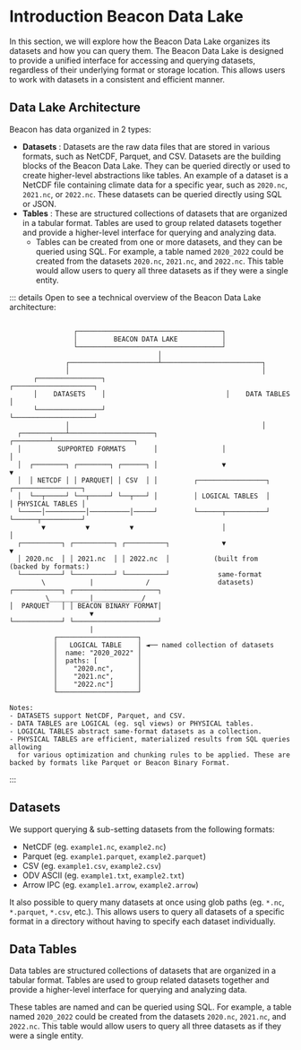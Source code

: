 # Introduction Beacon Data Lake

In this section, we will explore how the Beacon Data Lake organizes its datasets and how you can query them. The Beacon Data Lake is designed to provide a unified interface for accessing and querying datasets, regardless of their underlying format or storage location. This allows users to work with datasets in a consistent and efficient manner.

## Data Lake Architecture

Beacon has data organized in 2 types:

- **Datasets** : Datasets are the raw data files that are stored in various formats, such as NetCDF, Parquet, and CSV. Datasets are the building blocks of the Beacon Data Lake. They can be queried directly or used to create higher-level abstractions like tables. An example of a dataset is a NetCDF file containing climate data for a specific year, such as `2020.nc`, `2021.nc`, or `2022.nc`. These datasets can be queried directly using SQL or JSON.
- **Tables** : These are structured collections of datasets that are organized in a tabular format. Tables are used to group related datasets together and provide a higher-level interface for querying and analyzing data.
  - Tables can be created from one or more datasets, and they can be queried using SQL. For example, a table named `2020_2022` could be created from the datasets `2020.nc`, `2021.nc`, and `2022.nc`. This table would allow users to query all three datasets as if they were a single entity.

::: details Open to see a technical overview of the Beacon Data Lake architecture:

```ascii

                ┌────────────────────────────────────┐
                │         BEACON DATA LAKE           │
                └────────────────────────────────────┘
                                     │
              ┌──────────────────────┴─────────────────────────┐
              │                                                │
      ┌────────────────┐                              ┌────────────────────┐
      │    DATASETS    │                              │    DATA TABLES     │
      └────────────────┘                              └────────────────────┘
              │                                                │
  ┌───────────┴─────────────────────┐                ┌─────────┴────────────────────┐
  │         SUPPORTED FORMATS       │                │                              │
  │  ┌────────┐ ┌────────┐ ┌──────┐ │                ▼                              ▼
  │  │ NETCDF │ │ PARQUET│ │ CSV  │ │         ┌─────────────────┐            ┌─────────────────┐
  │  └──┬─────┘ └──┬─────┘ └──┬───┘ │         │ LOGICAL TABLES  │            │ PHYSICAL TABLES │
  └─────│──────────│──────────│─────┘         └──────┬──────────┘            └──────┬──────────┘
        ▼          ▼          ▼                      │                              │
  ┌──────────┐ ┌──────────┐ ┌──────────┐             ▼                              ▼
  │ 2020.nc  │ │ 2021.nc  │ │ 2022.nc  │           (built from              (backed by formats:)
  └──────────┘ └──────────┘ └──────────┘            same-format
        \           |             /                 datasets)           ┌────────────┐ ┌─────────────────────┐
         \__________|____________/                                      │  PARQUET   │ │ BEACON BINARY FORMAT│
                    ▼                                                   └────────────┘ └─────────────────────┘
                    |
           ┌────────────────────┐
           │   LOGICAL TABLE    │ ◄── named collection of datasets
           │  name: "2020_2022" │
           │  paths: [          │
           │    "2020.nc",      │
           │    "2021.nc",      │
           │    "2022.nc"]      │
           └────────────────────┘

Notes:
- DATASETS support NetCDF, Parquet, and CSV.
- DATA TABLES are LOGICAL (eg. sql views) or PHYSICAL tables.
- LOGICAL TABLES abstract same-format datasets as a collection.
- PHYSICAL TABLES are efficient, materialized results from SQL queries allowing 
  for various optimization and chunking rules to be applied. These are backed by formats like Parquet or Beacon Binary Format.
```

:::

## Datasets

We support querying & sub-setting datasets from the following formats:

- NetCDF (eg. `example1.nc`, `example2.nc`)
- Parquet (eg. `example1.parquet`, `example2.parquet`)
- CSV (eg. `example1.csv`, `example2.csv`)
- ODV ASCII (eg. `example1.txt`, `example2.txt`)
- Arrow IPC (eg. `example1.arrow`, `example2.arrow`)

It also possible to query many datasets at once using glob paths (eg. `*.nc`, `*.parquet`, `*.csv`, etc.). This allows users to query all datasets of a specific format in a directory without having to specify each dataset individually.

## Data Tables

Data tables are structured collections of datasets that are organized in a tabular format. Tables are used to group related datasets together and provide a higher-level interface for querying and analyzing data.

These tables are named and can be queried using SQL. For example, a table named `2020_2022` could be created from the datasets `2020.nc`, `2021.nc`, and `2022.nc`. This table would allow users to query all three datasets as if they were a single entity.
